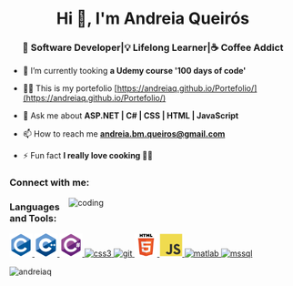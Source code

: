 
<h1 align="center">Hi 👋, I'm Andreia Queirós</h1>
<h3 align="center">🚀 Software Developer|💡 Lifelong Learner|☕ Coffee Addict</h3>


- 🌱 I’m currently tooking **a Udemy course '100 days of code'**

- 👨‍💻 This is my portefolio [https://andreiaq.github.io/Portefolio/](https://andreiaq.github.io/Portefolio/)

- 💬 Ask me about **ASP.NET | C# | CSS | HTML | JavaScript**

- 📫 How to reach me **andreia.bm.queiros@gmail.com**

- ⚡ Fun fact **I really love cooking 👩‍🍳**

<h3 align="left">Connect with me:</h3>
<p align="right">
</p>
<img align="right" alt="coding" width="400" src="https://www.google.com/search?sca_esv=575434990&rlz=1C1YTUH_pt-PTPT1066PT1066&sxsrf=AM9HkKlndQkvIAIFq5BZrvFXb5bHTifEOA:1697888795232&q=girl+coding+gif&tbm=isch&source=lnms&sa=X&sqi=2&ved=2ahUKEwia54fUiIeCAxV9UKQEHdmgB2kQ0pQJegQIChAB&biw=1536&bih=707&dpr=1.25#imgrc=qQViMd7j3uvKPM">

<h3 align="left">Languages and Tools:</h3>
<p align="left"> <a href="https://www.cprogramming.com/" target="_blank" rel="noreferrer"> <img src="https://raw.githubusercontent.com/devicons/devicon/master/icons/c/c-original.svg" alt="c" width="40" height="40"/> </a> <a href="https://www.w3schools.com/cpp/" target="_blank" rel="noreferrer"> <img src="https://raw.githubusercontent.com/devicons/devicon/master/icons/cplusplus/cplusplus-original.svg" alt="cplusplus" width="40" height="40"/> </a> <a href="https://www.w3schools.com/cs/" target="_blank" rel="noreferrer"> <img src="https://raw.githubusercontent.com/devicons/devicon/master/icons/csharp/csharp-original.svg" alt="csharp" width="40" height="40"/> </a> <a href="https://www.w3schools.com/css/" target="_blank" rel="noreferrer"> <img src="https://raw.githubusercontent.com/devicons/![coding](https://github.com/AndreiaQ/AndreiaQ/assets/81645069/5bba346f-c2dd-4c6d-a97f-343a5d8154b7)
![coding](https://github.com/AndreiaQ/AndreiaQ/assets/81645069/284af063-1918-4b78-923f-7944a5d11efa)
devicon/master/icons/css3/css3-original-wordmark.svg" alt="css3" width="40" height="40"/> </a> <a href="https://git-scm.com/" target="_blank" rel="noreferrer"> <img src="https://www.vectorlogo.zone/logos/git-scm/git-scm-icon.svg" alt="git" width="40" height="40"/> </a> <a href="https://www.w3.org/html/" target="_blank" rel="noreferrer"> <img src="https://raw.githubusercontent.com/devicons/devicon/master/icons/html5/html5-original-wordmark.svg" alt="html5" width="40" height="40"/> </a> <a href="https://developer.mozilla.org/en-US/docs/Web/JavaScript" target="_blank" rel="noreferrer"> <img src="https://raw.githubusercontent.com/devicons/devicon/master/icons/javascript/javascript-original.svg" alt="javascript" width="40" height="40"/> </a> <a href="https://www.mathworks.com/" target="_blank" rel="noreferrer"> <img src="https://upload.wikimedia.org/wikipedia/commons/2/21/Matlab_Logo.png" alt="matlab" width="40" height="40"/> </a> <a href="https://www.microsoft.com/en-us/sql-server" target="_blank" rel="noreferrer"> <img src="https://www.svgrepo.com/show/303229/microsoft-sql-server-logo.svg" alt="mssql" width="40" height="40"/> </a> </p>

<p><img align="center" src="https://github-readme-stats.vercel.app/api/top-langs?username=andreiaq&show_icons=true&locale=en&layout=compact" alt="andreiaq" /></p>
